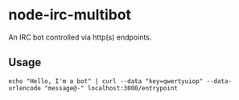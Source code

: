 # node-irc-multibot

An IRC bot controlled via http(s) endpoints.


## Usage

    echo "Hello, I'm a bot" | curl --data "key=qwertyuiop" --data-urlencode "message@-" localhost:3000/entrypoint
